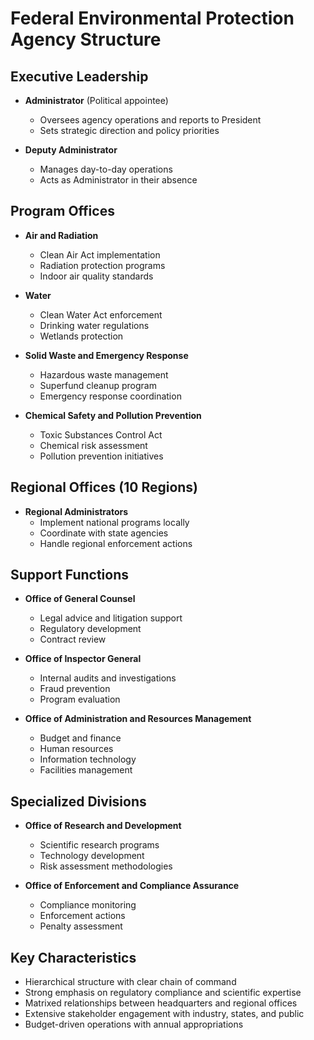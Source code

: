 # Federal Environmental Protection Agency Structure

## Executive Leadership
- **Administrator** (Political appointee)
  - Oversees agency operations and reports to President
  - Sets strategic direction and policy priorities

- **Deputy Administrator**
  - Manages day-to-day operations
  - Acts as Administrator in their absence

## Program Offices
- **Air and Radiation**
  - Clean Air Act implementation
  - Radiation protection programs
  - Indoor air quality standards

- **Water**
  - Clean Water Act enforcement
  - Drinking water regulations
  - Wetlands protection

- **Solid Waste and Emergency Response**
  - Hazardous waste management
  - Superfund cleanup program
  - Emergency response coordination

- **Chemical Safety and Pollution Prevention**
  - Toxic Substances Control Act
  - Chemical risk assessment
  - Pollution prevention initiatives

## Regional Offices (10 Regions)
- **Regional Administrators**
  - Implement national programs locally
  - Coordinate with state agencies
  - Handle regional enforcement actions

## Support Functions
- **Office of General Counsel**
  - Legal advice and litigation support
  - Regulatory development
  - Contract review

- **Office of Inspector General**
  - Internal audits and investigations
  - Fraud prevention
  - Program evaluation

- **Office of Administration and Resources Management**
  - Budget and finance
  - Human resources
  - Information technology
  - Facilities management

## Specialized Divisions
- **Office of Research and Development**
  - Scientific research programs
  - Technology development
  - Risk assessment methodologies

- **Office of Enforcement and Compliance Assurance**
  - Compliance monitoring
  - Enforcement actions
  - Penalty assessment

## Key Characteristics
- Hierarchical structure with clear chain of command
- Strong emphasis on regulatory compliance and scientific expertise
- Matrixed relationships between headquarters and regional offices
- Extensive stakeholder engagement with industry, states, and public
- Budget-driven operations with annual appropriations
